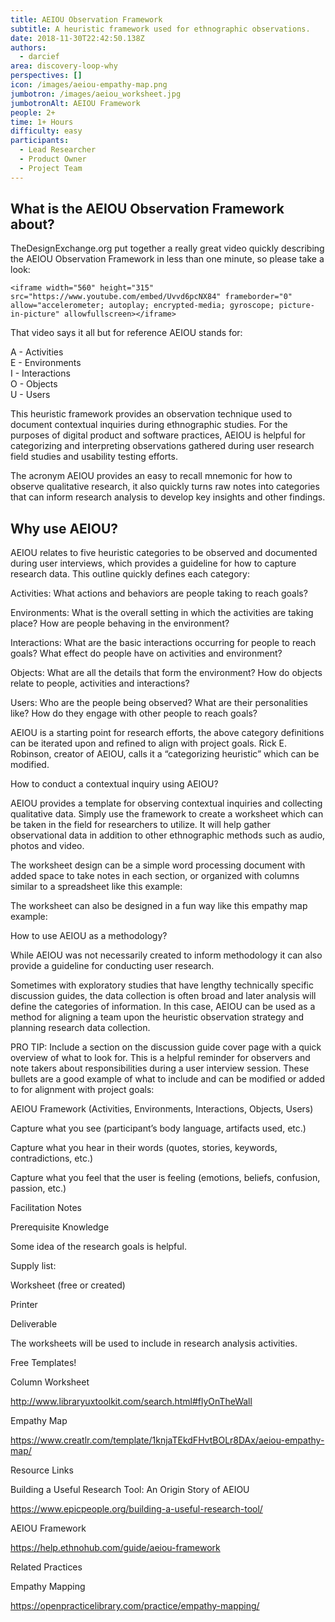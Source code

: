 ```yaml
---
title: AEIOU Observation Framework
subtitle: A heuristic framework used for ethnographic observations.
date: 2018-11-30T22:42:50.138Z
authors:
  - darcief
area: discovery-loop-why
perspectives: []
icon: /images/aeiou-empathy-map.png
jumbotron: /images/aeiou_worksheet.jpg
jumbotronAlt: AEIOU Framework
people: 2+
time: 1+ Hours
difficulty: easy
participants:
  - Lead Researcher
  - Product Owner
  - Project Team
---
```

## What is the AEIOU Observation Framework about?

TheDesignExchange.org put together a really great video quickly describing the AEIOU Observation Framework in less than one minute, so please take a look:

```
<iframe width="560" height="315" src="https://www.youtube.com/embed/Uvvd6pcNX84" frameborder="0" allow="accelerometer; autoplay; encrypted-media; gyroscope; picture-in-picture" allowfullscreen></iframe>
```

That video says it all but for reference AEIOU stands for:

A - Activities\
E - Environments\
I - Interactions\
O - Objects\
U - Users

This heuristic framework provides an observation technique used to document contextual inquiries during ethnographic studies. For the purposes of digital product and software practices, AEIOU is helpful for categorizing and interpreting observations gathered during user research field studies and usability testing efforts.

The acronym AEIOU provides an easy to recall mnemonic for how to observe qualitative research, it also quickly turns raw notes into categories that can inform research analysis to develop key insights and other findings.

## Why use AEIOU?

AEIOU relates to five heuristic categories to be observed and documented during user interviews, which provides a guideline for how to capture research data. This outline quickly defines each category:

Activities: What actions and behaviors are people taking to reach goals?

Environments: What is the overall setting in which the activities are taking place? How are people behaving in the environment?

Interactions: What are the basic interactions occurring for people to reach goals? What effect do people have on activities and environment?

Objects: What are all the details that form the environment? How do objects relate to people, activities and interactions?

Users: Who are the people being observed? What are their personalities like? How do they engage with other people to reach goals? 

AEIOU is a starting point for research efforts, the above category definitions can be iterated upon and refined to align with project goals. Rick E. Robinson, creator of AEIOU, calls it a “categorizing heuristic” which can be modified.

How to conduct a contextual inquiry using AEIOU?

AEIOU provides a template for observing contextual inquiries and collecting qualitative data. Simply use the framework to create a worksheet which can be taken in the field for researchers to utilize. It will help gather observational data in addition to other ethnographic methods such as audio, photos and video.

The worksheet design can be a simple word processing document with added space to take notes in each section, or organized with columns similar to a spreadsheet like this example: 

The worksheet can also be designed in a fun way like this empathy map example: 

How to use AEIOU as a methodology?

While AEIOU was not necessarily created to inform methodology it can also provide a guideline for conducting user research. 

Sometimes with exploratory studies that have lengthy technically specific discussion guides, the data collection is often broad and later analysis will define the categories of information. In this case, AEIOU can be used as a method for aligning a team upon the heuristic observation strategy and planning research data collection. 

PRO TIP: Include a section on the discussion guide cover page with a quick overview of what to look for. This is a helpful reminder for observers and note takers about responsibilities during a user interview session. These bullets are a good example of what to include and can be modified or added to for alignment with project goals:

AEIOU Framework (Activities, Environments, Interactions, Objects, Users)

Capture what you see (participant’s body language, artifacts used, etc.)

Capture what you hear in their words (quotes, stories, keywords, contradictions, etc.)

Capture what you feel that the user is feeling (emotions, beliefs, confusion, passion, etc.)

Facilitation Notes

Prerequisite Knowledge

Some idea of the research goals is helpful.

Supply list:

Worksheet (free or created)

Printer

Deliverable

The worksheets will be used to include in research analysis activities.

Free Templates!

Column Worksheet

http://www.libraryuxtoolkit.com/search.html#flyOnTheWall

Empathy Map

https://www.creatlr.com/template/1knjaTEkdFHvtBOLr8DAx/aeiou-empathy-map/

Resource Links

Building a Useful Research Tool: An Origin Story of AEIOU

https://www.epicpeople.org/building-a-useful-research-tool/

AEIOU Framework

https://help.ethnohub.com/guide/aeiou-framework

Related Practices

Empathy Mapping

https://openpracticelibrary.com/practice/empathy-mapping/

##
